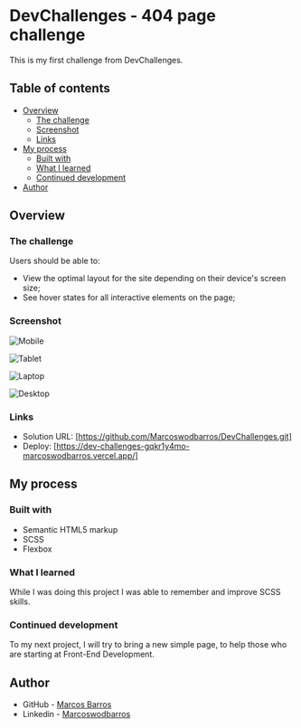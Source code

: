 # DevChallenges - 404 page challenge

This is my first challenge from DevChallenges.

## Table of contents

- [Overview](#overview)
  - [The challenge](#the-challenge)
  - [Screenshot](#screenshot)
  - [Links](#links)
- [My process](#my-process)
  - [Built with](#built-with)
  - [What I learned](#what-i-learned)
  - [Continued development](#continued-development)
- [Author](#author)


## Overview

### The challenge

Users should be able to:

- View the optimal layout for the site depending on their device's screen size;
- See hover states for all interactive elements on the page;

### Screenshot

![Mobile](https://github.com/Marcoswodbarros/DevChallenges/assets/108278189/2733a0cd-e037-40a5-8115-400ff1ce12a6)

![Tablet](https://github.com/Marcoswodbarros/DevChallenges/assets/108278189/5b079e9a-3cdd-4ee0-a5c9-4761e2103b82)

![Laptop](https://github.com/Marcoswodbarros/DevChallenges/assets/108278189/1a6b7f2d-f4e3-44c4-844c-8e4d662bcda4)

![Desktop](https://github.com/Marcoswodbarros/DevChallenges/assets/108278189/e425d74b-1c18-41d3-94f2-f513b8c82c71)

### Links

- Solution URL: [https://github.com/Marcoswodbarros/DevChallenges.git]
- Deploy: [https://dev-challenges-gqkr1y4mo-marcoswodbarros.vercel.app/]


## My process

### Built with

- Semantic HTML5 markup
- SCSS
- Flexbox

### What I learned

While I was doing this project I was able to remember and improve SCSS skills. 

### Continued development

To my next project, I will try to bring a new simple page, to help those who are starting at Front-End Development.


## Author

- GitHub - [Marcos Barros](https://github.com/Marcoswodbarros)
- Linkedin - [Marcoswodbarros](www.linkedin.com/in/marcoswodbarros)
